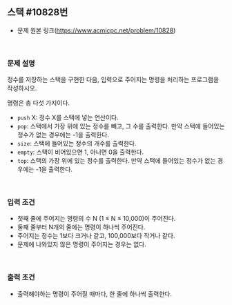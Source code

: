 ## 스택 #10828번

- 문제 원본 링크(https://www.acmicpc.net/problem/10828)

<br/>

### 문제 설명
정수를 저장하는 스택을 구현한 다음, 입력으로 주어지는 명령을 처리하는 프로그램을 작성하시오.

명령은 총 다섯 가지이다.

- `push` X: 정수 X를 스택에 넣는 연산이다.
- `pop`: 스택에서 가장 위에 있는 정수를 빼고, 그 수를 출력한다. 만약 스택에 들어있는 정수가 없는 경우에는 -1을 출력한다.
- `size`: 스택에 들어있는 정수의 개수를 출력한다.
- `empty`: 스택이 비어있으면 1, 아니면 0을 출력한다.
- `top`: 스택의 가장 위에 있는 정수를 출력한다. 만약 스택에 들어있는 정수가 없는 경우에는 -1을 출력한다.

<br/>

### 입력 조건
- 첫째 줄에 주어지는 명령의 수 N (1 ≤ N ≤ 10,000)이 주어진다. 
- 둘째 줄부터 N개의 줄에는 명령이 하나씩 주어진다. 
- 주어지는 정수는 1보다 크거나 같고, 100,000보다 작거나 같다. 
- 문제에 나와있지 않은 명령이 주어지는 경우는 없다.

<br/>

### 출력 조건
- 출력해야하는 명령이 주어질 때마다, 한 줄에 하나씩 출력한다.
